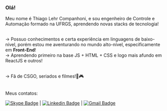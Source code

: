 ### Olá!

Meu nome é Thiago Lehr Companhoni, e sou engenheiro de Controle e Automação formado na UFRGS, aprendendo novas stacks de tecnologia!

<br/>-> Possuo conhecimentos e certa experiência em linguagens de baixo-nível, porém estou me aventurando no mundo alto-nível, especificamente em **Front-End**!
<br/>-> Aprendendo primeiro na base JS + HTML + CSS e logo mais afundo em ReactJS e outros!

<br/>-> Fã de CSGO, seriados e filmes!🍿🎮

<br/>Meus contatos:


 [![Skype Badge](https://img.shields.io/badge/-ThiagoLehr-blue?style=flat-square&logo=Skype&link=skype:thiagolehr?add)](skype:thiagolehr?add)
|
 [![Linkedin Badge](https://img.shields.io/badge/-ThiagoLehr-blue?style=flat-square&logo=Linkedin&logoColor=white&link=https://www.linkedin.com/in/thiagolehr/)](https://www.linkedin.com/in/thiagolehr/) 
| 
[![Gmail Badge](https://img.shields.io/badge/-thiagocompanhoni@gmail.com-c14438?style=flat-square&logo=Gmail&logoColor=white&link=mailto:thiagocompanhoni@gmail.com)](mailto:thiagocompanhoni@gmail.com)
